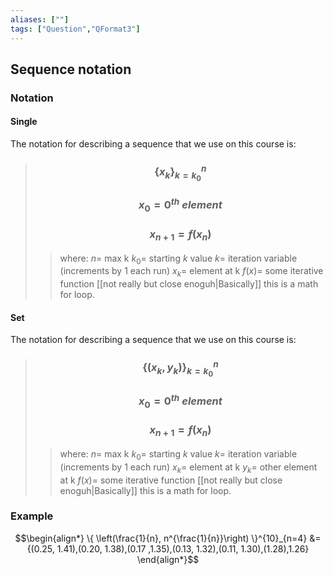 ```yaml
---
aliases: [""]
tags: ["Question","QFormat3"]
---
```


#### 
## Sequence notation

### Notation
#### Single
The notation for describing a sequence that we use on this course is:
> ### $$ \{ x_{k} \}^{n}_{k=k_{0}} $$ 
> ### $$ x_{0} = 0^{th}\:element $$
> ### $$ x_{n+1} = f(x_{n}) $$
>> where:
>> $n=$ max k
>> $k_{0}=$ starting $k$ value
>> $k=$ iteration variable (increments by 1 each run)
>> $x_{k}=$ element at k 
>> $f(x)=$ some iterative function
>> [[not really but close enoguh|Basically]] this is a math for loop.

#### Set
The notation for describing a sequence that we use on this course is:
> ### $$ \{ (x_{k}, y_{k})  \}^{n}_{k=k_{0}} $$ 
> ### $$ x_{0} = 0^{th}\:element $$
> ### $$ x_{n+1} = f(x_{n}) $$
>> where:
>> $n=$ max k
>> $k_{0}=$ starting $k$ value
>> $k=$ iteration variable (increments by 1 each run)
>> $x_{k}=$ element at k 
>> $y_{k}=$ other element at k
>> $f(x)=$ some iterative function
>> [[not really but close enoguh|Basically]] this is a math for loop.

### Example
$$\begin{align*}
\{ \left(\frac{1}{n}, n^{\frac{1}{n}}\right) \}^{10}_{n=4} &= {(0.25, 1.41),(0.20, 1.38),(0.17 ,1.35),(0.13, 1.32),(0.11, 1.30),(1.28),1.26}
\end{align*}$$